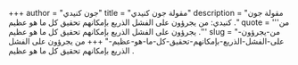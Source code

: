 +++
author = "جون كنيدي"
title = "مقولة جون كنيدي"
description = "مقولة جون كنيدي: من يجرؤون على الفشل الذريع بإمكانهم تحقيق كل ما هو عظيم ."
quote = '''من يجرؤون على الفشل الذريع بإمكانهم تحقيق كل ما هو عظيم .''' 
slug = "من-يجرؤون-على-الفشل-الذريع-بإمكانهم-تحقيق-كل-ما-هو-عظيم-"
+++
من يجرؤون على الفشل الذريع بإمكانهم تحقيق كل ما هو عظيم .
